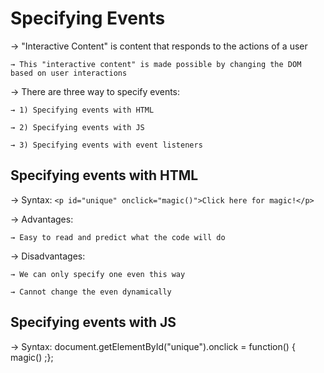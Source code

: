 # Specifying Events

→ "Interactive Content" is content that responds to the actions of a user 

    → This "interactive content" is made possible by changing the DOM based on user interactions

→ There are three way to specify events: 

    → 1) Specifying events with HTML

    → 2) Specifying events with JS

    → 3) Specifying events with event listeners

## Specifying events with HTML

→ Syntax: ```<p id="unique" onclick="magic()">Click here for magic!</p>```

→ Advantages: 

    → Easy to read and predict what the code will do

→ Disadvantages:

    → We can only specify one even this way

    → Cannot change the even dynamically


## Specifying events with JS

→ Syntax: document.getElementById("unique").onclick = function() { magic() ;};

